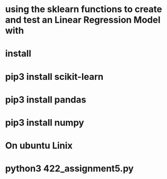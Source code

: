 # using the sklearn functions to create and test an Linear Regression Model with

# install 
# pip3 install scikit-learn
# pip3 install pandas
# pip3 install numpy

# On ubuntu Linix 
# python3 422_assignment5.py
